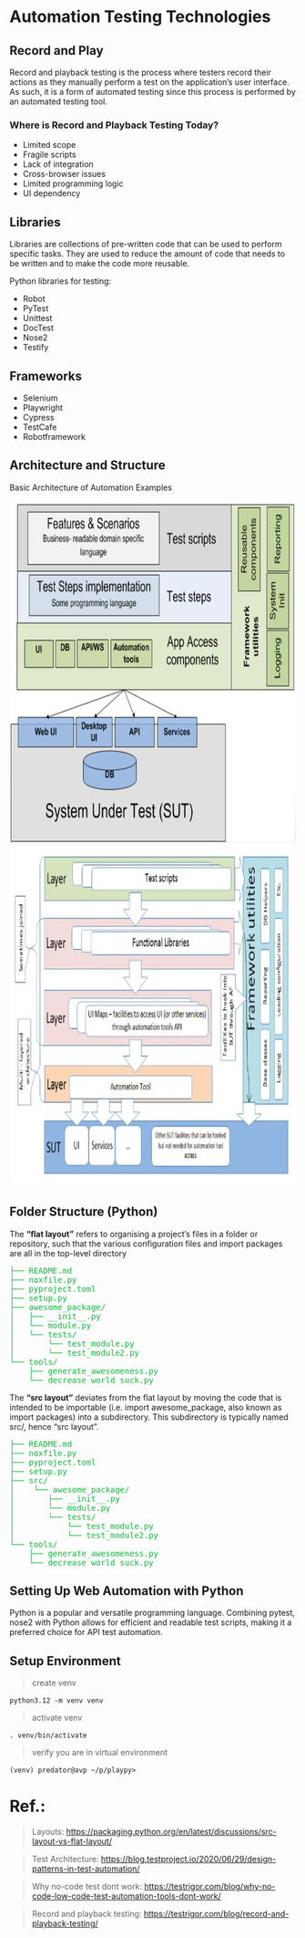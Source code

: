 # Automation Testing Technologies


## Record and Play
Record and playback testing is the process where testers record their actions as they manually perform a test on the application’s user interface. As such, it is a form of automated testing since this process is performed by an automated testing tool.

### Where is Record and Playback Testing Today?

- Limited scope
- Fragile scripts
- Lack of integration
- Cross-browser issues
- Limited programming logic
- UI dependency


## Libraries
Libraries are collections of pre-written code that can be used to perform specific tasks. They are used to reduce the amount of code that needs to be written and to make the code more reusable.

Python libraries for testing:

* Robot
* PyTest
* Unittest
* DocTest
* Nose2
* Testify


## Frameworks
- Selenium
- Playwright
- Cypress
- TestCafe
- Robotframework
  

## Architecture and Structure

Basic Architecture of Automation Examples

<img src="img/basic_arch.png" width="800" height="600">

<img src="img/image0004small.webp" width="800" height="600">

## Folder Structure (Python)

The **“flat layout”** refers to organising a project’s files in a folder or repository, such that the various configuration
files and import packages are all in the top-level directory


<pre style="color:rgb(17, 184, 58);">
├── README.md
├── noxfile.py
├── pyproject.toml
├── setup.py
├── awesome_package/
│   ├── __init__.py
│   └── module.py
│   └── tests/
│       └── test_module.py
│       └── test_module2.py
└── tools/
    ├── generate_awesomeness.py
    └── decrease_world_suck.py
</pre>


The **“src layout”** deviates from the flat layout by moving the code that is intended to be importable (i.e. import
awesome_package, also known as import packages) into a subdirectory. This subdirectory is typically named src/, hence
“src layout”.

<pre style="color:rgb(17, 184, 58);">
├── README.md
├── noxfile.py
├── pyproject.toml
├── setup.py
├── src/
│    └── awesome_package/
│       ├── __init__.py
│       └── module.py
│       └── tests/
│           └── test_module.py
│           └── test_module2.py
└── tools/
    ├── generate_awesomeness.py
    └── decrease_world_suck.py
</pre>


## Setting Up Web Automation with Python

Python is a popular and versatile programming language. Combining pytest, nose2 with Python allows for efficient and readable
test scripts, making
it a preferred choice for API test automation.

## Setup Environment

> create venv

```shell
python3.12 -m venv venv
```

> activate venv

```shell
. venv/bin/activate
```

> verify you are in virtual environment

```shell
(venv) predator@avp ~/p/playpy>
```



# Ref.:

> Layouts: https://packaging.python.org/en/latest/discussions/src-layout-vs-flat-layout/

> Test Architecture: https://blog.testproject.io/2020/06/29/design-patterns-in-test-automation/

> Why no-code test dont work: https://testrigor.com/blog/why-no-code-low-code-test-automation-tools-dont-work/

> Record and playback testing: https://testrigor.com/blog/record-and-playback-testing/